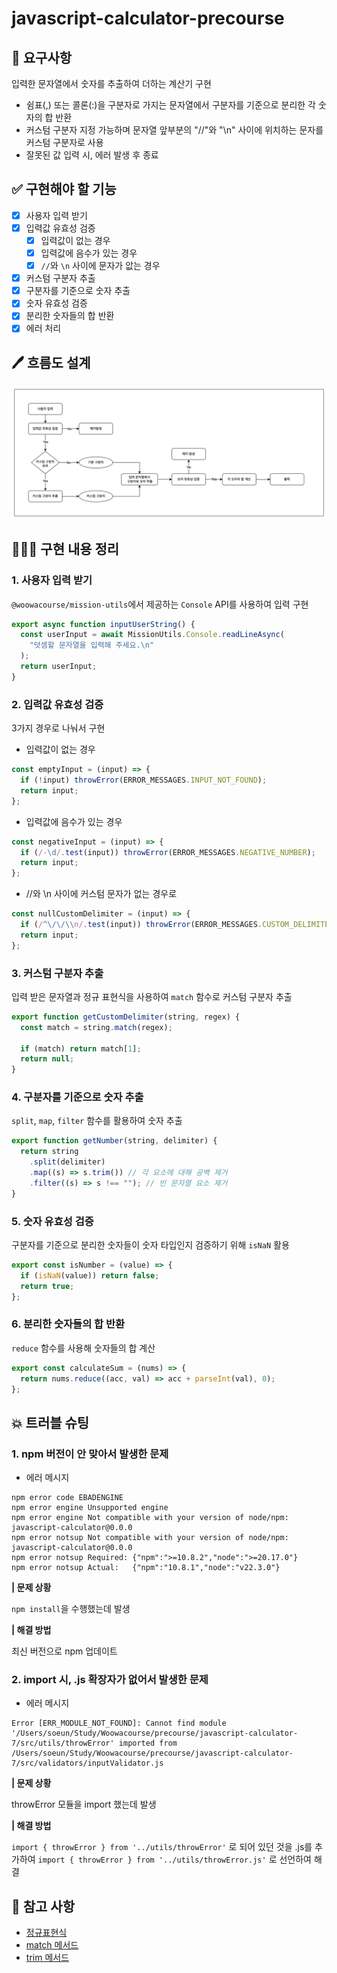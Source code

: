 # javascript-calculator-precourse

## 📍 요구사항

입력한 문자열에서 숫자를 추출하여 더하는 계산기 구현

- 쉼표(,) 또는 콜론(:)을 구분자로 가지는 문자열에서 구분자를 기준으로 분리한 각 숫자의 합 반환
- 커스텀 구분자 지정 가능하며 문자열 앞부분의 "//"와 "\n" 사이에 위치하는 문자를 커스텀 구분자로 사용
- 잘못된 값 입력 시, 에러 발생 후 종료

## ✅ 구현해야 할 기능

- [x] 사용자 입력 받기
- [x] 입력값 유효성 검증
  - [x] 입력값이 없는 경우
  - [x] 입력값에 음수가 있는 경우
  - [x] `//`와 `\n` 사이에 문자가 앖는 경우
- [x] 커스텀 구분자 추출
- [x] 구분자를 기준으로 숫자 추출
- [x] 숫자 유효성 검증
- [x] 분리한 숫자들의 합 반환
- [x] 에러 처리

## 🖊️ 흐름도 설계

![흐름도](flowchart.png)

## 👩🏻‍💻 구현 내용 정리

### 1. 사용자 입력 받기

`@woowacourse/mission-utils`에서 제공하는 `Console` API를 사용하여 입력 구현

```js
export async function inputUserString() {
  const userInput = await MissionUtils.Console.readLineAsync(
    "덧셈할 문자열을 입력해 주세요.\n"
  );
  return userInput;
}
```

### 2. 입력값 유효성 검증

3가지 경우로 나눠서 구현

- 입력값이 없는 경우

```js
const emptyInput = (input) => {
  if (!input) throwError(ERROR_MESSAGES.INPUT_NOT_FOUND);
  return input;
};
```

- 입력값에 음수가 있는 경우

```js
const negativeInput = (input) => {
  if (/-\d/.test(input)) throwError(ERROR_MESSAGES.NEGATIVE_NUMBER);
  return input;
};
```

- //와 \n 사이에 커스텀 문자가 없는 경우로

```js
const nullCustomDelimiter = (input) => {
  if (/^\/\/\\n/.test(input)) throwError(ERROR_MESSAGES.CUSTOM_DELIMITER_NULL);
  return input;
};
```

### 3. 커스텀 구분자 추출

입력 받은 문자열과 정규 표현식을 사용하여 `match` 함수로 커스텀 구분자 추출

```js
export function getCustomDelimiter(string, regex) {
  const match = string.match(regex);

  if (match) return match[1];
  return null;
}
```

### 4. 구분자를 기준으로 숫자 추출

`split`, `map`, `filter` 함수를 활용하여 숫자 추출

```js
export function getNumber(string, delimiter) {
  return string
    .split(delimiter)
    .map((s) => s.trim()) // 각 요소에 대해 공백 제거
    .filter((s) => s !== ""); // 빈 문자열 요소 제거
}
```

### 5. 숫자 유효성 검증

구분자를 기준으로 분리한 숫자들이 숫자 타입인지 검증하기 위해 `isNaN` 활용

```js
export const isNumber = (value) => {
  if (isNaN(value)) return false;
  return true;
};
```

### 6. 분리한 숫자들의 합 반환

`reduce` 함수를 사용해 숫자들의 합 계산

```js
export const calculateSum = (nums) => {
  return nums.reduce((acc, val) => acc + parseInt(val), 0);
};
```

## 💥 트러블 슈팅

### 1. npm 버전이 안 맞아서 발생한 문제

- 에러 메시지

```
npm error code EBADENGINE
npm error engine Unsupported engine
npm error engine Not compatible with your version of node/npm: javascript-calculator@0.0.0
npm error notsup Not compatible with your version of node/npm: javascript-calculator@0.0.0
npm error notsup Required: {"npm":">=10.8.2","node":">=20.17.0"}
npm error notsup Actual:   {"npm":"10.8.1","node":"v22.3.0"}
```

**| 문제 상황**

`npm install`을 수행했는데 발생

**| 해결 방법**

최신 버전으로 npm 업데이트

### 2. import 시, .js 확장자가 없어서 발생한 문제

- 에러 메시지

```
Error [ERR_MODULE_NOT_FOUND]: Cannot find module '/Users/soeun/Study/Woowacourse/precourse/javascript-calculator-7/src/utils/throwError' imported from /Users/soeun/Study/Woowacourse/precourse/javascript-calculator-7/src/validators/inputValidator.js
```

**| 문제 상황**

throwError 모듈을 import 했는데 발생

**| 해결 방법**

`import { throwError } from '../utils/throwError'` 로 되어 있던 것을 .js를 추가하여 `import { throwError } from '../utils/throwError.js'` 로 선언하여 해결

## 📖 참고 사항

- [정규표현식](https://velog.io/@ino5/%EC%9E%90%EB%B0%94%EC%8A%A4%ED%81%AC%EB%A6%BD%ED%8A%B8-%EC%A0%95%EA%B7%9C%ED%91%9C%ED%98%84%EC%8B%9D%EC%9C%BC%EB%A1%9C-%EB%AC%B8%EC%9E%90%EC%97%B4%EC%9D%B4-%ED%8A%B9%EC%A0%95-%ED%8C%A8%ED%84%B4-%EB%A7%8C%EC%A1%B1%ED%95%98%EB%8A%94%EC%A7%80-%ED%99%95%EC%9D%B8%ED%95%98%EA%B8%B0)
- [match 메서드](https://developer.mozilla.org/ko/docs/Web/JavaScript/Reference/Global_Objects/String/match)
- [trim 메서드](https://developer.mozilla.org/ko/docs/Web/JavaScript/Reference/Global_Objects/String/trim)
